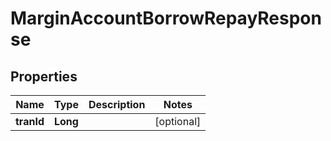 

# MarginAccountBorrowRepayResponse


## Properties

| Name | Type | Description | Notes |
|------------ | ------------- | ------------- | -------------|
|**tranId** | **Long** |  |  [optional] |



